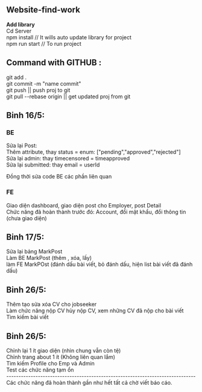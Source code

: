 
## Website-find-work
<b>Add library</b> <br>
Cd Server <br>
npm install // It wills auto update library for project <br>
npm run start // To run project
## Command with GITHUB :<br>
git add . <br>
git commit -m "name commit"<br>
git push || push proj to git <br> 
git pull --rebase origin || get updated proj from git


<h2>Binh 16/5:</h2>
<h3>BE</h3>
Sửa lại Post: <br> 
Thêm attribute, thay status = enum: ["pending","approved","rejected"]  <br> 
Sửa lại admin: thay timecensored = timeapproved <br> 
Sửa lại submitted: thay email = userId <br> 

Đồng thời sửa code BE các phần liên quan <br> 

<h3>FE</h3>
Giao diện dashboard, giao diện post cho Employer, post Detail <br> 
Chức năng đã hoàn thành trước đó: Account, đổi mật khẩu, đổi thông tin (chưa giao diện) <br> 

<h2>Binh 17/5:</h2>
Sửa lại bảng MarkPost <br>
Làm BE MarkPost (thêm , xóa, lấy)<br>
làm FE MarkPOst (đánh dấu bài viết, bỏ đánh dấu, hiện list bài viết đã đánh dấu)<br>

<h2>Binh 26/5:</h2>
Thêm tạo sửa xóa CV cho jobseeker <br>
Làm chức năng nộp CV hủy nộp CV, xem những CV đã nộp cho bài viết <br>
Tìm kiếm bài viết <br>
<h2>Binh 26/5:</h2>
Chỉnh lại 1 ít giao diện (nhìn chung vẫn còn tệ) <br>
Chỉnh trang about 1 ít (Không liên quan lắm)<br>
Tìm kiếm Profile cho Emp và Admin <br>
Test các chức năng tạm ổn <br>
------------------------------------------------------------------------------<br>
Các chức năng đã hoàn thành gần như hết tất cả chờ viết báo cáo.<br>
